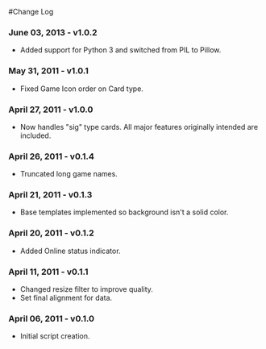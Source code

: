 #Change Log

### June 03, 2013 - v1.0.2
* Added support for Python 3 and switched from PIL to Pillow.

### May 31, 2011 - v1.0.1
* Fixed Game Icon order on Card type.

### April 27, 2011 - v1.0.0
* Now handles "sig" type cards. All major features originally intended are included.

### April 26, 2011 - v0.1.4
* Truncated long game names.

### April 21, 2011 - v0.1.3
* Base templates implemented so background isn't a solid color.

### April 20, 2011 - v0.1.2
* Added Online status indicator.

### April 11, 2011 - v0.1.1
* Changed resize filter to improve quality.
* Set final alignment for data.

### April 06, 2011 - v0.1.0
* Initial script creation.